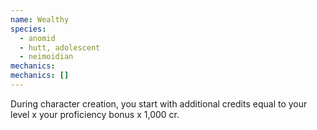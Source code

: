 ```yaml
---
name: Wealthy
species:
  - anomid
  - hutt, adolescent
  - neimoidian
mechanics:
mechanics: []
---
```

During character creation, you start with additional credits equal to your level x your proficiency bonus x 1,000 cr.
